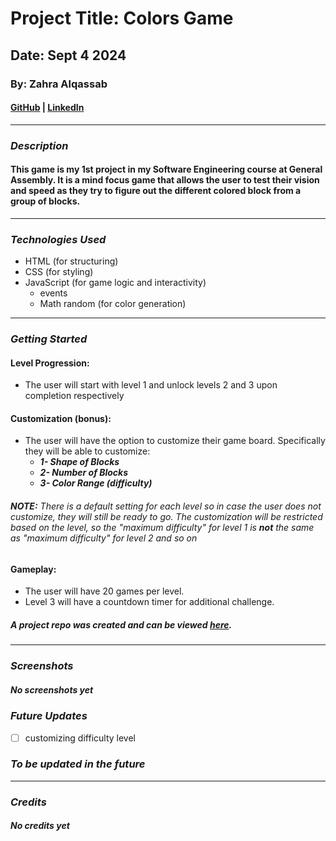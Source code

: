 # Project Title: Colors Game 

## Date: Sept 4 2024

### By: Zahra Alqassab

#### [GitHub](https://github.com/alqassabz) | [LinkedIn](https://www.linkedin.com/in/zahraalqassab03/)
***

### ***Description***
#### This game is my 1st project in my Software Engineering course at General Assembly. It is a mind focus game that allows the user to test their vision and speed as they try to figure out the different colored block from a group of blocks. 
***

### ***Technologies Used***
* HTML (for structuring)
* CSS (for styling)
* JavaScript (for game logic and interactivity)
  * events
  * Math random (for color generation)

***

### ***Getting Started***

#### Level Progression:
- The user will start with level 1 and unlock levels 2 and 3 upon completion respectively


#### Customization (bonus): 

- The user will have the option to customize their game board. Specifically they will be able to customize:
  - ***1- Shape of Blocks***
  - ***2- Number of Blocks***
  - ***3- Color Range (difficulty)***

###### ***NOTE:*** There is a default setting for each level so in case the user does not customize, they will still be ready to go. The customization will be restricted based on the level, so the "maximum difficulty" for level 1 is ***not*** the same as "maximum difficulty" for level 2 and so on

#### Gameplay:

  - The user will have 20 games per level.
  - Level 3 will have a countdown timer for additional challenge.


##### A project repo was created and can be viewed [here](https://github.com/alqassabz/colors_game).
***

### ***Screenshots***

##### No screenshots yet


### ***Future Updates***

- [ ] customizing difficulty level
 ### ***To be updated in the future***
***

### ***Credits***

##### No credits yet
